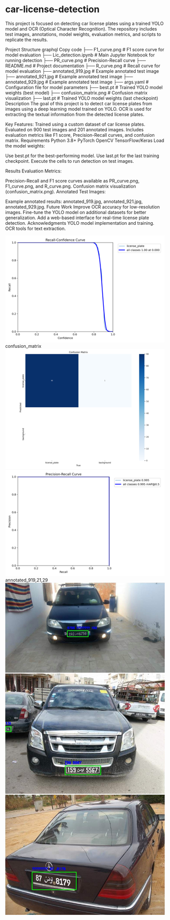 # car-license-detection
This project is focused on detecting car license plates using a trained YOLO model and OCR (Optical Character Recognition). The repository includes test images, annotations, model weights, evaluation metrics, and scripts to replicate the results.

Project Structure
graphql
Copy code
├── F1_curve.png          # F1 score curve for model evaluation
├── Lic_detection.ipynb   # Main Jupyter Notebook for running detection
├── PR_curve.png          # Precision-Recall curve
├── README.md             # Project documentation
├── R_curve.png           # Recall curve for model evaluation
├── annotated_919.jpg     # Example annotated test image
├── annotated_921.jpg     # Example annotated test image
├── annotated_929.jpg     # Example annotated test image
├── args.yaml             # Configuration file for model parameters
├── best.pt               # Trained YOLO model weights (best model)
├── confusion_matrix.png  # Confusion matrix visualization
├── last.pt               # Trained YOLO model weights (last checkpoint)
Description
The goal of this project is to detect car license plates from images using a deep learning model trained on YOLO. OCR is used for extracting the textual information from the detected license plates.

Key Features:
Trained using a custom dataset of car license plates.
Evaluated on 900 test images and 201 annotated images.
Includes evaluation metrics like F1 score, Precision-Recall curves, and confusion matrix.
Requirements
Python 3.8+
PyTorch
OpenCV
TensorFlow/Keras 
Load the model weights:

Use best.pt for the best-performing model.
Use last.pt for the last training checkpoint.
Execute the cells to run detection on test images.

Results
Evaluation Metrics:

Precision-Recall and F1 score curves available as PR_curve.png, F1_curve.png, and R_curve.png.
Confusion matrix visualization (confusion_matrix.png).
Annotated Test Images:

Example annotated results: annotated_919.jpg, annotated_921.jpg, annotated_929.jpg.
Future Work
Improve OCR accuracy for low-resolution images.
Fine-tune the YOLO model on additional datasets for better generalization.
Add a web-based interface for real-time license plate detection.
Acknowledgments
YOLO model implementation and training.
OCR tools for text extraction.

![App Screenshot](R_curve.png)
confusion_matrix
![App Screenshot](confusion_matrix.png)
![App Screenshot](PR_curve.png)
annotated_919,21,29
![App Screenshot](annotated_919.jpg)
![App Screenshot](annotated_921.jpg)
![App Screenshot](annotated_929.jpg)
